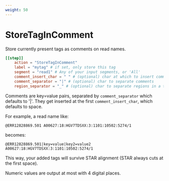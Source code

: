 ```yaml
---
weight: 50
---
```


# StoreTagInComment

Store currently present tags as comments on read names.

```toml
[[step]]
    action = "StoreTagInComment"
    label = "mytag" # if set, only store this tag
    segment = "read1" # Any of your input segments, or 'All'
    comment_insert_char = " " # (optional) char at which to insert comments
    comment_separator = "|" # (optional) char to separate comments
    region_separator = "_" # (optional) char to separate regions in a tag, if it has multiple
```

Comments are key=value pairs, separated by `comment_separator` which defaults to '|'. They get inserted at the first `comment_insert_char`, which defaults to space.

For example, a read name like:
```
@ERR12828869.501 A00627:18:HGV7TDSXX:3:1101:10502:5274/1
```
becomes:
```
@ERR12828869.501|key=value|key2=value2 A00627:18:HGV7TDSXX:3:1101:10502:5274/1
```

This way, your added tags will survive STAR alignment (STAR always cuts at the first space).


Numeric values are output at most with 4 digital places.

